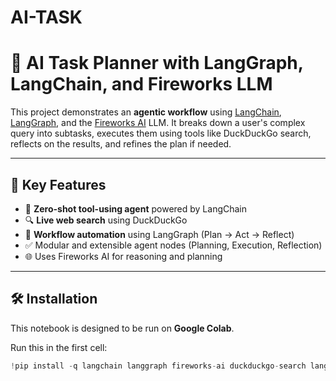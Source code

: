 # AI-TASK
# 🔁 AI Task Planner with LangGraph, LangChain, and Fireworks LLM

This project demonstrates an **agentic workflow** using [LangChain](https://www.langchain.com/), [LangGraph](https://docs.langchain.com/langgraph/), and the [Fireworks AI](https://fireworks.ai/) LLM. It breaks down a user's complex query into subtasks, executes them using tools like DuckDuckGo search, reflects on the results, and refines the plan if needed.

---

## 🧠 Key Features

- 🔧 **Zero-shot tool-using agent** powered by LangChain
- 🔍 **Live web search** using DuckDuckGo
- 🧩 **Workflow automation** using LangGraph (Plan → Act → Reflect)
- ✅ Modular and extensible agent nodes (Planning, Execution, Reflection)
- 🌐 Uses Fireworks AI for reasoning and planning

---

## 🛠️ Installation

This notebook is designed to be run on **Google Colab**.

Run this in the first cell:
```python
!pip install -q langchain langgraph fireworks-ai duckduckgo-search langchain-community
